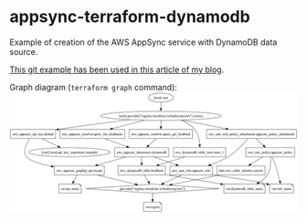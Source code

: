 # appsync-terraform-dynamodb

Example of creation of the AWS AppSync service with DynamoDB data source.

[This git example has been used in this article of my blog](https://www.playingaws.com/posts/getting-started-with-aws-appsync-a-practical-approach-to-graphql/).

Graph diagram (`terraform graph` command):
![architecture_diagram](graph.png)